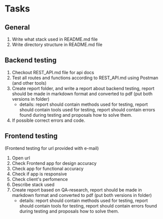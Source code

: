 # Tasks

## General
1. Write what stack used in README.md file
2. Write directory structure in README.md file

## Backend testing
1. Checkout REST_API.md file for api docs
2. Test all routes and functions according to REST_API.md using Postman (and other tools)
3. Create report folder, and write a report about backend testing, report should be made in markdown format and converted to pdf (put both versions in folder)
    - details: report should contain methods used for testing, report should contain tools used for testing, report should contain errors found during testing and proposals how to solve them.
4. If possible correct errors and code.

## Frontend testing
(Frontend testing for url provided with e-mail)
1. Open url
2. Check Frontend app for design accuracy
3. Check app for functional accuracy
4. Check if app is responsive
5. Check client's perfomence
6. Describe stack used
7. Create report based on QA-research, report should be made in markdown format and converted to pdf (put both versions in folder)
    - details: report should contain methods used for testing, report should contain tools for testing, report should contain errors found during testing and proposals how to solve them.

